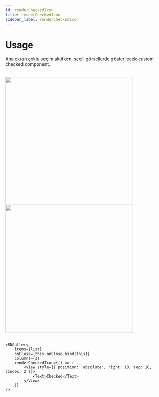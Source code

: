 ```yaml
---
id: renderCheckedIcon
title: renderCheckedIcon
sidebar_label: renderCheckedIcon
---
```


# Usage
Ana ekran çoklu seçim aktifken, seçili görsellerde gösterilecek custom checked component.

<br/>

<div class="img-container">
	<img src="../img/ios_renderCheckedIcon.png" height="400"> <img src="../img/android_renderCheckedIcon.png" height="400">
</div>

<br/>

```
<RNGallery
	items={list}
	onClose={this.onClose.bind(this)}
	columns={3}
	renderCheckedIcon={() => (
		<View style={{ position: 'absolute', right: 10, top: 10, zIndex: 2 }}>
			<Text>Checked</Text>
		</View>
	)}
/>

```

